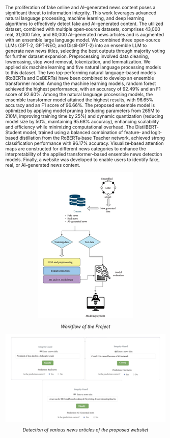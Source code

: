 The proliferation of fake online and AI–generated news content poses a significant threat to information integrity. This work leverages advanced natural language processing, machine learning, and deep learning algorithms to effectively detect fake and AI–generated content. The utilized dataset, combined with multiple open‐source datasets, comprises 43,000 real, 31,000 fake, and 80,000 AI–generated news articles and is augmented with an ensemble large language model. We combined three open‐source LLMs (GPT‐2, GPT‐NEO, and Distil‐GPT‐2) into an ensemble LLM to generate new news titles, selecting the best outputs through majority voting for further dataset expansion. Preprocessing involved data cleaning, lowercasing, stop word removal, tokenization, and lemmatization. We applied six machine learning and five natural language processing models to this dataset. The two top‐performing natural language–based models (RoBERTa and DeBERTa) have been combined to develop an ensemble transformer model. Among the machine learning models, random forest achieved the highest performance, with an accuracy of 92.49% and an F1 score of 92.60%. Among the natural language processing models, the ensemble transformer model attained the highest results, with 96.65% accuracy and an F1 score of 96.66%. The proposed ensemble model is optimized by applying model pruning (reducing parameters from 265M to 210M, improving training time by 25%) and dynamic quantization (reducing model size by 50%, maintaining 95.68% accuracy), enhancing scalability and efficiency while minimizing computational overhead. The DistilBERT‐Student model, trained using a balanced combination of feature‐ and logit‐based distillation from the RoBERTa‐base Teacher network, achieved strong classification performance with 96.17% accuracy. Visualize‐based attention maps are constructed for different news categories to enhance the interpretability of the applied transformer–based ensemble news detection models. Finally, a website was developed to enable users to identify fake, real, or AI–generated news content. 

<p align="center">
  <img src="Flowchart.png" alt="Workflow of the Project" width="300"/>
</p>
<p align="center"><em>Workflow of the Project</em></p>

<p align="center">
  <img src="Website/website img.png" alt="Detection of various news articles of the proposed website="300"/>
</p>
<p align="center"><em>Detection of various news articles of the proposed websitet</em></p>
